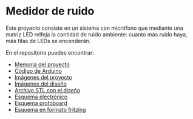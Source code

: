 # Medidor de ruido
Este proyecto consiste en un sistema con micrófono que mediante una matriz LED relfeja la cantidad de ruido ambiente: cuanto más ruido haya, más filas de LEDs se encenderán.

En el repositorio puedes encontrar:

- [Memoria del proyecto](Memoria.pdf)
- [Código de Arduino](pmv.ino)
- [Imágenes del proyecto](imagenesproyecto.pdf)
- [Imágenes del diseño](imagenestinkercad.pdf)
- [Archivo STL con el diseño](Diseño.stl)
- [Esquema electrónico](completoelectronico.png)
- [Esquema protoboard](Completoprotoboard.png)
- [Esquema en formato fritzing](Completo.fzz)
